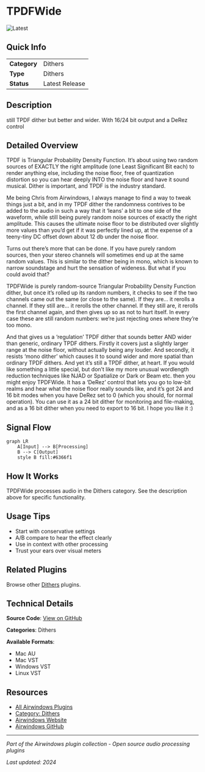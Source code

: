 # TPDFWide

![Latest](https://img.shields.io/badge/-Latest-10b981)

## Quick Info

| | |
|---|---|
| **Category** | Dithers |
| **Type** | Dithers |
| **Status** | Latest Release |

## Description

still TPDF dither but better and wider. With 16/24 bit output and a DeRez control

## Detailed Overview

TPDF is Triangular Probability Density Function. It’s about using two random sources of EXACTLY the right amplitude (one Least Significant Bit each) to render anything else, including the noise floor, free of quantization distortion so you can hear deeply INTO the noise floor and have it sound musical. Dither is important, and TPDF is the industry standard.

Me being Chris from Airwindows, I always manage to find a way to tweak things just a bit, and in my TPDF dither the randomness contrives to be added to the audio in such a way that it ‘leans’ a bit to one side of the waveform, while still being purely random noise sources of exactly the right amplitude. This causes the ultimate noise floor to be distributed over slightly more values than you’d get if it was perfectly lined up, at the expense of a teeny-tiny DC offset down about 12 db under the noise floor.

Turns out there’s more that can be done. If you have purely random sources, then your stereo channels will sometimes end up at the same random values. This is similar to the dither being in mono, which is known to narrow soundstage and hurt the sensation of wideness. But what if you could avoid that?

TPDFWide is purely random-source Triangular Probability Density Function dither, but once it’s rolled up its random numbers, it checks to see if the two channels came out the same (or close to the same). If they are… it rerolls a channel. If they still are… it rerolls the other channel. If they still are, it rerolls the first channel again, and then gives up so as not to hurt itself. In every case these are still random numbers: we’re just rejecting ones where they’re too mono.

And that gives us a ‘regulation’ TPDF dither that sounds better AND wider than generic, ordinary TPDF dithers. Firstly it covers just a slightly larger range at the noise floor, without actually being any louder. And secondly, it resists ‘mono dither’ which causes it to sound wider and more spatial than ordinary TPDF dithers. And yet it’s still a TPDF dither, at heart. If you would like something a little special, but don’t like my more unusual wordlength reduction techniques like NJAD or Spatialize or Dark or Beam etc. then you might enjoy TPDFWide. It has a ‘DeRez’ control that lets you go to low-bit realms and hear what the noise floor really sounds like, and it’s got 24 and 16 bit modes when you have DeRez set to 0 (which you should, for normal operation). You can use it as a 24 bit dither for monitoring and file-making, and as a 16 bit dither when you need to export to 16 bit. I hope you like it :)

## Signal Flow

```mermaid
graph LR
    A[Input] --> B[Processing]
    B --> C[Output]
    style B fill:#6366f1
```

## How It Works

TPDFWide processes audio in the Dithers category. See the description above for specific functionality.

## Usage Tips

- Start with conservative settings
- A/B compare to hear the effect clearly
- Use in context with other processing
- Trust your ears over visual meters


## Related Plugins

Browse other [Dithers](../categories/dithers.md) plugins.


## Technical Details

**Source Code**: [View on GitHub](https://github.com/airwindows/airwindows/tree/master/plugins/LinuxVST/src/TPDFWide)

**Categories**: Dithers

**Available Formats**:
- Mac AU
- Mac VST
- Windows VST
- Linux VST

## Resources

- [All Airwindows Plugins](../../README.md)
- [Category: Dithers](../categories/dithers.md)
- [Airwindows Website](https://www.airwindows.com)
- [Airwindows GitHub](https://github.com/airwindows/airwindows)

---

*Part of the Airwindows plugin collection - Open source audio processing plugins*

*Last updated: 2024*
